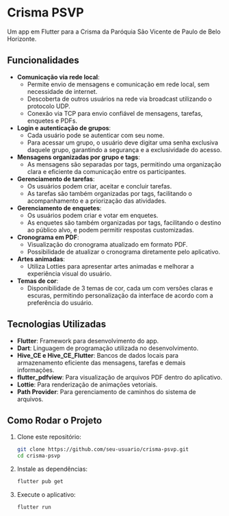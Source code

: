 # Crisma PSVP

Um app em Flutter para a Crisma da Paróquia São Vicente de Paulo de Belo Horizonte.

## Funcionalidades

- **Comunicação via rede local**:
   - Permite envio de mensagens e comunicação em rede local, sem necessidade de internet.
   - Descoberta de outros usuários na rede via broadcast utilizando o protocolo UDP.
   - Conexão via TCP para envio confiável de mensagens, tarefas, enquetes e PDFs.
- **Login e autenticação de grupos**:
   - Cada usuário pode se autenticar com seu nome.
   - Para acessar um grupo, o usuário deve digitar uma senha exclusiva daquele grupo, garantindo a segurança e a exclusividade do acesso.
- **Mensagens organizadas por grupo e tags**:
   - As mensagens são separadas por tags, permitindo uma organização clara e eficiente da comunicação entre os participantes.
- **Gerenciamento de tarefas**:
   - Os usuários podem criar, aceitar e concluir tarefas.
   - As tarefas são também organizadas por tags, facilitando o acompanhamento e a priorização das atividades.
- **Gerenciamento de enquetes**:
   - Os usuários podem criar e votar em enquetes.
   - As enquetes são também organizadas por tags, facilitando o destino ao público alvo, e podem permitir respostas customizadas.
- **Cronograma em PDF**:
   - Visualização do cronograma atualizado em formato PDF.
   - Possibilidade de atualizar o cronograma diretamente pelo aplicativo.
- **Artes animadas**:
   - Utiliza Lotties para apresentar artes animadas e melhorar a experiência visual do usuário.
- **Temas de cor**:
   - Disponibilidade de 3 temas de cor, cada um com versões claras e escuras, permitindo personalização da interface de acordo com a preferência do usuário.

## Tecnologias Utilizadas

- **Flutter**: Framework para desenvolvimento do app.
- **Dart**: Linguagem de programação utilizada no desenvolvimento.
- **Hive_CE e Hive_CE_Flutter**: Bancos de dados locais para armazenamento eficiente das mensagens, tarefas e demais informações.
- **flutter_pdfview**: Para visualização de arquivos PDF dentro do aplicativo.
- **Lottie**: Para renderização de animações vetoriais.
- **Path Provider**: Para gerenciamento de caminhos do sistema de arquivos.

## Como Rodar o Projeto

1. Clone este repositório:
   ```sh
   git clone https://github.com/seu-usuario/crisma-psvp.git
   cd crisma-psvp
   ```
2. Instale as dependências:
   ```sh
   flutter pub get
   ```
3. Execute o aplicativo:
   ```sh
   flutter run
   ```